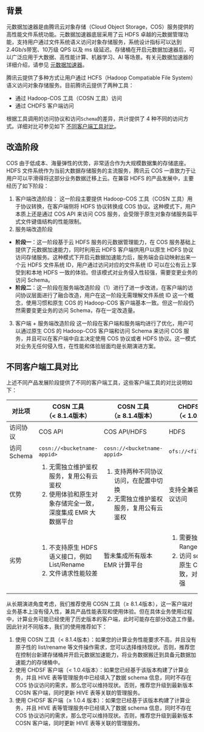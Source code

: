 ## 背景

元数据加速器是由腾讯云对象存储（Cloud Object Storage，COS）服务提供的高性能文件系统功能。元数据加速器底层采用了云 HDFS 卓越的元数据管理功能，支持用户通过文件系统语义访问对象存储服务，系统设计指标可以达到2.4Gb/s带宽、10万级 QPS 以及 ms 级延迟。存储桶在开启元数据加速器后，可以广泛应用于大数据、高性能计算、机器学习、AI 等场景。有关元数据加速器的详细介绍，请参见 [元数据加速器](https://cloud.tencent.com/document/product/436/56971)。

腾讯云提供了多种方式让用户通过 HCFS（Hadoop Compatiable File System）语义访问对象存储服务。目前腾讯云提供了两种工具：
- 通过 Hadoop-COS 工具（COSN 工具）访问
- 通过 CHDFS 客户端访问

根据工具调用的访问协议和访问`Schema`的差异，共计提供了 4 种不同的访问方式。详细对比可参见如下 [不同客户端工具对比](#1)。

## 改造阶段

COS 由于低成本、海量弹性的优势，非常适合作为大规模数据集的存储底座。HDFS 文件系统作为当前大数据存储服务的主流服务，腾讯云 COS 一直致力于让用户可以平滑得将这部分业务数据迁移上云。在兼容 HDFS 的产品发展中，主要经历了如下阶段：
1. 客户端改造阶段：
这一阶段主要提供 Hadoop-COS 工具（COSN 工具）用于协议转换，在客户端侧将 HDFS 协议转换成 COS 协议。这种模式下，用户本质上还是通过 COS API 来访问 COS 服务，会受限于原生对象存储服务扁平式文件键值结构的性能限制。
2. 服务端改造阶段
 - **阶段一**：这一阶段基于云 HDFS 服务的元数据管理能力，在 COS 服务基础上提供了元数据加速能力，同时利用云 HDFS 客户端供用户以原生 HDFS 协议访问存储服务。这种模式下开启元数据加速能力后，服务端会自动映射出来一个云 HDFS 文件系统 ID，用户通过访问对应的文件系统 ID 可以在公有云上享受到和本地 HDFS 一致的体验。但该模式对业务侵入性较强，需要变更业务的访问 Schema。
 - **阶段二**：这一阶段在服务端改造阶段（1）进行了进一步改进，在客户端的访问协议层面进行了融合改造，用户在这一阶段无需理解文件系统 ID 这一个概念，使用习惯和原生 COS 的 Hadoop-COS 客户端基本一致。但这一阶段仍然需要变更业务的访问 Schema，存在一定改造量。
3. 客户端 + 服务端改造阶段
这一阶段在客户端和服务端均进行了优化，用户可以通过原生 COS 的 Hadoop-COS 客户端和访问 Schema 来访问 COS 服务，并且可以在客户端中自主决定使用 COS 协议或者 HDFS 协议。这一模式对业务无任何侵入性，在性能和体验层面均是长期演进方案。

<span id="1"></span>
## 不同客户端工具对比

上述不同产品发展阶段提供了不同的客户端工具，这些客户端工具的对比说明如下：

|对比项|COSN 工具</br>（< 8.1.4版本）| COSN 工具</br>（≥ 8.1.4版本）| CHDFS 客户端</br>（< 1.0.4版本）| CHDFS 客户端</br>（≥ 1.0.4 版本）|
| --- | --- | --- | --- | --- |
| 访问协议 | COS API | COS API/HDFS | HDFS |  HDFS |
| 访问 Schema | `cosn://<bucketname-appid>` |`cosn://<bucketname-appid>` |   `ofs://<filesytemid>` | `ofs://<bucketname-appid>` |
| 优势 | <ol  style="margin: 0;"><li>无需独立维护鉴权服务，复用公有云鉴权</li><li>使用体验和原生对象存储完全一致，深度集成 EMR 大数据平台</li></ol> |  <ol  style="margin: 0;"><li>支持两种不同协议访问，在配置中切换</li><li>无需独立维护鉴权服务，复用公有云鉴权</li></ol> | 支持全兼容 HDFS 协议访问 |  支持全兼容 HDFS 协议访问 |
| 劣势 | <ol  style="margin: 0;"><li>不支持原生 HDFS 语义接口，例如 List/Rename</li><li>文件请求性能较差</li></ol> |   暂未集成所有版本 EMR 计算平台 |<ol  style="margin: 0;"><li>需要独立维护 Ranger 鉴权服务</li><li>访问 schema 与原生 COS 不一致，对业务侵入性强</li></ol> |  <ol  style="margin: 0;"><li>需要独立维护 Ranger 鉴权服务</li><li>访问 schema 与原生 COS 不一致，对业务侵入性强</li></ol> |

从长期演进角度考虑，我们推荐使用 COSN 工具（≥ 8.1.4版本），这一客户端对业务基本上没有侵入性，兼具产品性能表现和使用体验。但在具体业务使用过程中，计算业务可能已经使用了历史版本的客户端，此时可能存在部分改造工作量。因此针对不同版本，我们的使用推荐如下：
1. 使用 COSN 工具（< 8.1.4版本）：如果您的计算业务性能要求不高，并且没有原子性的 list/rename 等文件操作需求，您可以选择维持现状。否则，推荐您在控制台新建存储桶并开启元数据加速能力，将业务数据搬迁到具备元数据加速能力的存储桶中。
2. 使用 CHDSF 客户端（< 1.0.4版本）：如果您已经基于该版本构建了计算业务，并且 HIVE 表等管理服务中已经填入了数据 schema 信息，同时不存在 COS 协议访问的需求，那么您可以维持现状。否则，推荐您升级到最新版本 COSN 客户端，同时更新 HIVE 表等关联的管理服务。
3. 使用 CHDSF 客户端（≥ 1.0.4 版本）：如果您已经基于该版本构建了计算业务，并且 HIVE 表等管理服务中已经填入了数据 schema 信息，同时不存在 COS 协议访问的需求，那么您可以维持现状。否则，推荐您升级到最新版本 COSN 客户端，同时更新 HIVE 表等关联的管理服务。

